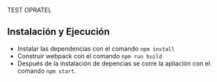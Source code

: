 TEST OPRATEL

## Instalación y Ejecución

- Instalar las dependencias con el comando `npm install`
- Construir webpack con el comando `npm run build`
- Después de la instalación de depencias se corre la apliación con el comando `npm start`.
